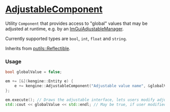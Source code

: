 # [AdjustableComponent](AdjustableComponent.hpp)

Utility `Component` that provides access to "global" values that may be adjusted at runtime, e.g. by an [ImGuiAdjustableManager](../gameobjects/ImGuiAdjustableManager.md).

Currently supported types are `bool`, `int`, `float` and `string`.

Inherits from [putils::Reflectible](https://github.com/phiste/putils/blob/master/reflection/Reflectible.md).

### Usage

```c++
bool globalValue = false;

em += [&](kengine::Entity e) {
    e += kengine::AdjustableComponent("Adjustable value name", &globalValue);
};

em.execute(); // Draws the adjustable interface, lets users modify adjustable
std::cout << globalValue << std::endl; // May be true, if user modified it
```
